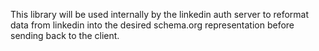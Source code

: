 This library will be used internally by the linkedin auth server to reformat data from linkedin into the desired schema.org representation before sending back to the client.
